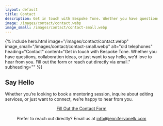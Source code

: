 ```yaml
---
layout: default
title: Contact
description: Get in touch with Bespoke Tone. Whether you have questions, collaboration ideas, or just want to say hello, we’d love to hear from you. Fill out the form or reach out directly via email.
image: /images/contact/contact.webp
image_small: /images/contact/contact-small.webp
---
```


{% include hero.html
  image="/images/contact/contact.webp"
  image_small="/images/contact/contact-small.webp"
  alt="old telephones"
  heading="Contact"
  content="Get in touch with Bespoke Tone. Whether you have questions, collaboration ideas, or just want to say hello, we’d love to hear from you. Fill out the form or reach out directly via email."
  subheading=""
%}

<section class="section">
  <h2>Say Hello</h2>

  <p>
    Whether you’re looking to book a mentoring session, inquire about editing services, or just want to connect, we’re happy to hear from you.
  </p>

  <div class="form-container" style="text-align: center;">
    <a href="https://docs.google.com/forms/d/e/1FAIpQLSeuHxItGq3craaL4Q4cX1WViJCwAoz8X4pMrkZ0rRzJQoe4Qw/viewform?usp=header"
       class="cta-button"
       target="_blank"
       rel="noopener">
       Fill Out the Contact Form
    </a>
  </div>

  <p style="text-align: center; margin-top: 1rem;">
    Prefer to reach out directly? Email us at  
    <a href="mailto:info@jennifervanelk.com?subject=Bespoke%20Tone%20Inquiry&body=Hi%20Jenn%20and%20Steve%2C%0A%0AI%27m%20reaching%20out%20about%20Bespoke%20Tone.%20Here%20are%20some%20details%20about%20what%20I%27m%20looking%20for%3A%0A%0A">info@jennifervanelk.com</a>

  </p>
</section>
